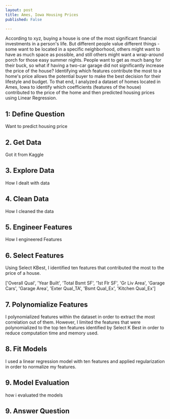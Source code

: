 ```yaml
---
layout: post
title: Ames, Iowa Housing Prices
published: False

---
```


According to xyz, buying a house is one of the most significant financial investments in a person's life.  But different people value different things - some want to be located in a specific neighborhood, others might want to have as much space as possible, and still others might want a wrap-around porch for those easy summer nights.  People want to get as much bang for their buck, so what if having a two-car garage did not significantly increase the price of the house?  Identifying which features contribute the most to a home's price allows the potential buyer to make the best decision for their lifestyle and budget.  To that end, I analyzed a dataset of homes located in Ames, Iowa to identify which coefficients (features of the house) contributed to the price of the home and then predicted housing prices using Linear Regression.

## 1: Define Question

Want to predict housing price

## 2. Get Data

Got it from Kaggle

## 3. Explore Data

How I dealt with data

## 4. Clean Data

How I cleaned the data  


## 5. Engineer Features

How I engineered Features


## 6. Select Features

Using Select KBest, I identified ten features that contributed the most to the price of a house.

['Overall Qual',
 'Year Built',
 'Total Bsmt SF',
 '1st Flr SF',
 'Gr Liv Area',
 'Garage Cars',
 'Garage Area',
 'Exter Qual_TA',
 'Bsmt Qual_Ex',
 'Kitchen Qual_Ex']


## 7. Polynomialize Features

I polynomialized features within the dataset in order to extract the most correlation out of them.  However, I limited the features that were polynomialized to the top ten features identified by Select K Best in order to reduce computation time and memory used.

## 8. Fit Models

I used a linear regression model with ten features and applied regularization in order to normalize my features.


## 9. Model Evaluation

how i evaluated the models

## 9. Answer Question
